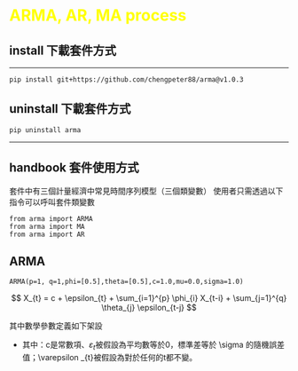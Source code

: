# <span style="color:yellow">ARMA, AR, MA process</span>
## install 下載套件方式
--------
```
pip install git+https://github.com/chengpeter88/arma@v1.0.3
```
## uninstall 下載套件方式
```
pip uninstall arma
```
-----
## handbook 套件使用方式
套件中有三個計量經濟中常見時間序列模型（三個類變數）
使用者只需透過以下指令可以呼叫套件類變數
```
from arma import ARMA
from arma import MA
from arma import AR 
```
## ARMA 
```
ARMA(p=1, q=1,phi=[0.5],theta=[0.5],c=1.0,mu=0.0,sigma=1.0)
```

$$
X_{t} = c + \epsilon_{t} + \sum_{i=1}^{p} \phi_{i} X_{t-i} + \sum_{j=1}^{q} \theta_{j} \epsilon_{t-j}
$$

其中數學參數定義如下架設
-  其中：c是常數項、$\varepsilon _{t}$被假設為平均數等於0，標準差等於 \sigma 的隨機誤差值；\varepsilon _{t}被假設為對於任何的t都不變。
